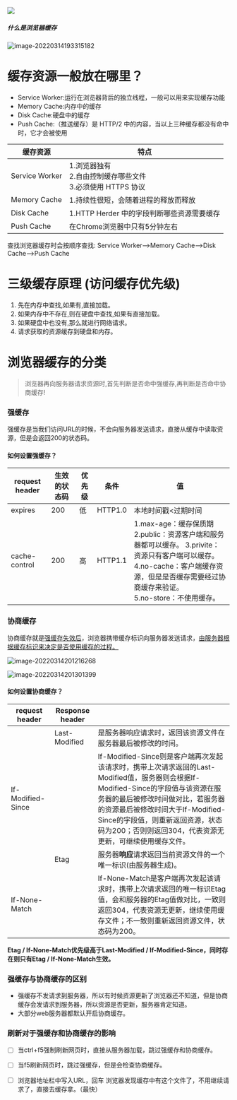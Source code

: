 ![](https://chenjing-oss.oss-cn-hangzhou.aliyuncs.com/typora/image-20220314202754170.png)

##### 什么是浏览器缓存

<img src="https://chenjing-oss.oss-cn-hangzhou.aliyuncs.com/typora/image-20220314193315182.png" alt="image-20220314193315182"  />

# 缓存资源一般放在哪里？

- Service Worker:运行在浏览器背后的独立线程，一般可以用来实现缓存功能
- Memory Cache:内存中的缓存
- Disk Cache:硬盘中的缓存
- Push Cache:（推送缓存）是 HTTP/2 中的内容，当以上三种缓存都没有命中时，它才会被使用

| 缓存资源       | 特点                                                         |
| -------------- | ------------------------------------------------------------ |
| Service Worker | 1.浏览器独有<br />2.自由控制缓存哪些文件<br />3.必须使用 HTTPS 协议 |
| Memory Cache   | 1.持续性很短，会随着进程的释放而释放                         |
| Disk Cache     | 1.HTTP Herder 中的字段判断哪些资源需要缓存                   |
| Push Cache     | 在Chrome浏览器中只有5分钟左右                                |

查找浏览器缓存时会按顺序查找: Service Worker-->Memory Cache-->Disk Cache-->Push Cache

# 三级缓存原理 (访问缓存优先级)

1. 先在内存中查找,如果有,直接加载。
2. 如果内存中不存在,则在硬盘中查找,如果有直接加载。
3. 如果硬盘中也没有,那么就进行网络请求。
4. 请求获取的资源缓存到硬盘和内存。



# 浏览器缓存的分类

> 浏览器再向服务器请求资源时,首先判断是否命中强缓存,再判断是否命中协商缓存!

### 强缓存

强缓存是当我们访问URL的时候，不会向服务器发送请求，直接从缓存中读取资源，但是会返回200的状态码。

#### 如何设置强缓存？

| request header | 生效的状态码 | 优先级 | 条件    | 值                                                           |
| -------------- | ------------ | ------ | ------- | ------------------------------------------------------------ |
| expires        | 200          | 低     | HTTP1.0 | 本地时间戳<过期时间                                          |
| cache-control  | 200          | 高     | HTTP1.1 | 1.max-age：缓存保质期 <br />2.public：资源客户端和服务器都可以缓存。 3.privite：资源只有客户端可以缓存。<br />4.no-cache：客户端缓存资源，但是是否缓存需要经过协商缓存来验证。 <br />5.no-store：不使用缓存。 |



### 协商缓存

协商缓存就是<u>强缓存失效后</u>，浏览器携带缓存标识向服务器发送请求，<u>由服务器根据缓存标识来决定是否使用缓存的过程。</u>

![image-20220314201216268](https://chenjing-oss.oss-cn-hangzhou.aliyuncs.com/typora/image-20220314201216268.png)

![image-20220314201301399](https://chenjing-oss.oss-cn-hangzhou.aliyuncs.com/typora/image-20220314201301399.png)



#### **如何设置协商缓存？**

| request header    | Response header |                                                              |
| ----------------- | --------------- | ------------------------------------------------------------ |
|                   | Last-Modified   | 是服务器响应请求时，返回该资源文件在服务器最后被修改的时间。 |
| If-Modified-Since |                 | If-Modified-Since则是客户端再次发起该请求时，携带上次请求返回的Last-Modified值，服务器则会根据If-Modified-Since的字段值与该资源在服务器的最后被修改时间做对比，若服务器的资源最后被修改时间大于If-Modified-Since的字段值，则重新返回资源，状态码为200；否则则返回304，代表资源无更新，可继续使用缓存文件。 |
|                   | Etag            | 服务器**响应**请求返回当前资源文件的一个唯一标识(由服务器生成)。 |
| If-None-Match     |                 | If-None-Match是客户端再次发起该请求时，携带上次请求返回的唯一标识Etag值，会和服务器的Etag值做对比，一致则返回304，代表资源无更新，继续使用缓存文件；不一致则重新返回资源文件，状态码为200。 |

**Etag / If-None-Match优先级高于Last-Modified / If-Modified-Since，同时存在则只有Etag / If-None-Match生效。** 

### 强缓存与协商缓存的区别

- 强缓存不发请求到服务器，所以有时候资源更新了浏览器还不知道，但是协商缓存会发请求到服务器，所以资源是否更新，服务器肯定知道。
- 大部分web服务器都默认开启协商缓存。

### 刷新对于强缓存和协商缓存的影响

- [ ] 当ctrl+f5强制刷新网页时，直接从服务器加载，跳过强缓存和协商缓存。
- [ ] 当f5刷新网页时，跳过强缓存，但是会检查协商缓存。
- [ ] 浏览器地址栏中写入URL，回车 浏览器发现缓存中有这个文件了，不用继续请求了，直接去缓存拿。（最快）

